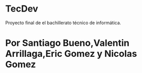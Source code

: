 # TecDev

Proyecto final de el bachillerato técnico de informática.

# Por Santiago Bueno,Valentin Arrillaga,Eric Gomez y Nicolas Gomez
